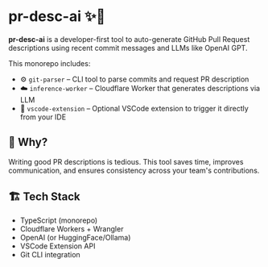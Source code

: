 # pr-desc-ai ✨🤖

**pr-desc-ai** is a developer-first tool to auto-generate GitHub Pull Request descriptions using recent commit messages and LLMs like OpenAI GPT.

This monorepo includes:

- ⚙️ `git-parser` – CLI tool to parse commits and request PR description
- ☁️ `inference-worker` – Cloudflare Worker that generates descriptions via LLM
- 🧩 `vscode-extension` – Optional VSCode extension to trigger it directly from your IDE

## 🧠 Why?

Writing good PR descriptions is tedious. This tool saves time, improves communication, and ensures consistency across your team's contributions.

## 🏗 Tech Stack

- TypeScript (monorepo)
- Cloudflare Workers + Wrangler
- OpenAI (or HuggingFace/Ollama)
- VSCode Extension API
- Git CLI integration
